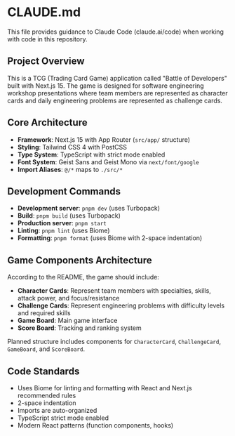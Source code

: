 # CLAUDE.md

This file provides guidance to Claude Code (claude.ai/code) when working with code in this repository.

## Project Overview

This is a TCG (Trading Card Game) application called "Battle of Developers" built with Next.js 15. The game is designed for software engineering workshop presentations where team members are represented as character cards and daily engineering problems are represented as challenge cards.

## Core Architecture

- **Framework**: Next.js 15 with App Router (`src/app/` structure)
- **Styling**: Tailwind CSS 4 with PostCSS
- **Type System**: TypeScript with strict mode enabled
- **Font System**: Geist Sans and Geist Mono via `next/font/google`
- **Import Aliases**: `@/*` maps to `./src/*`

## Development Commands

- **Development server**: `pnpm dev` (uses Turbopack)
- **Build**: `pnpm build` (uses Turbopack) 
- **Production server**: `pnpm start`
- **Linting**: `pnpm lint` (uses Biome)
- **Formatting**: `pnpm format` (uses Biome with 2-space indentation)

## Game Components Architecture

According to the README, the game should include:

- **Character Cards**: Represent team members with specialties, skills, attack power, and focus/resistance
- **Challenge Cards**: Represent engineering problems with difficulty levels and required skills
- **Game Board**: Main game interface
- **Score Board**: Tracking and ranking system

Planned structure includes components for `CharacterCard`, `ChallengeCard`, `GameBoard`, and `ScoreBoard`.

## Code Standards

- Uses Biome for linting and formatting with React and Next.js recommended rules
- 2-space indentation
- Imports are auto-organized
- TypeScript strict mode enabled
- Modern React patterns (function components, hooks)